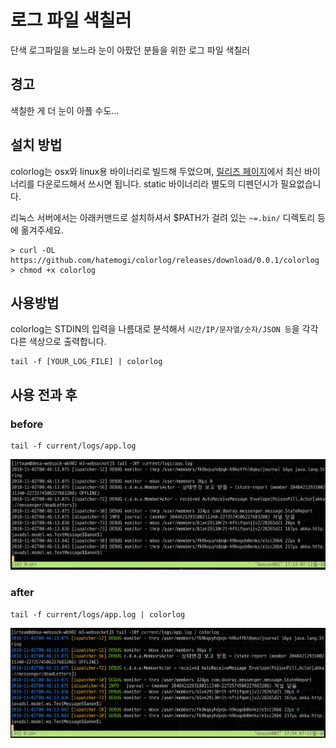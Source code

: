 # 로그 파일 색칠러

단색 로그파일을 보느라 눈이 아팠던 분들을 위한 로그 파일 색칠러

## 경고

색칠한 게 더 눈이 아플 수도...

## 설치 방법

colorlog는 osx와 linux용 바이너리로 빌드해 두었으며, [릴리즈 페이지](https://github.com/hatemogi/colorlog/releases)에서 최신 바이너리를 다운로드해서 쓰시면 됩니다. static 바이너리라 별도의 디펜던시가 필요없습니다.

리눅스 서버에서는 아래커맨드로 설치하셔서 $PATH가 걸려 있는 `~=.bin/` 디렉토리 등에 옮겨주세요.

    > curl -OL https://github.com/hatemogi/colorlog/releases/download/0.0.1/colorlog
    > chmod +x colorlog


## 사용방법

colorlog는 STDIN의 입력을 나름대로 분석해서 `시간/IP/문자열/숫자/JSON 등`을 각각 다른 색상으로 출력합니다. 

    tail -f [YOUR_LOG_FILE] | colorlog

## 사용 전과 후

### before 

    tail -f current/logs/app.log

![](doc/before.png)

### after

    tail -f current/logs/app.log | colorlog

![](doc/after.png)

